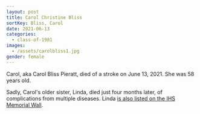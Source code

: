 ```yaml
---
layout: post
title: Carol Christine Bliss
sortKey: Bliss, Carol
date: 2021-06-13
categories:
  - class-of-1981
images:
  - /assets/carolbliss1.jpg
gender: female
---
```

Carol, aka Carol Bliss Pieratt, died of a stroke on June 13, 2021. She was 58 years old.

Sadly, Carol's older sister, Linda, died just four months later, of complications from multiple diseases. Linda [is also listed on the IHS Memorial Wall](https://ihsmemorial.org/class-of-1979/linda-renee-bliss/).